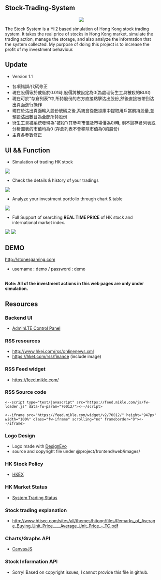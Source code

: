 
Stock-Trading-System
-------------------
<p align="center">
  <img src="https://image.ibb.co/jxp29c/11.png">
</p>

The Stock System is a Yii2 based simulation of Hong Kong stock trading system. 
It takes the real price of stocks in Hong Kong market, simulate the trading
action, manage the storage, and also analyze the information that the system collected.
My purpose of doing this project is to increase the profit of my investment behaviour. 

Update
-------
* Version 1.1
- 各項錯誤/代碼修正
- 現在股價等於或低於0.01時,股價將被設定為0(為處理衍生工具被殺的BUG)
- 現在可於"存倉列表"中,所持股份的右方直接點擊沽出股份,然後直接被帶到沽出頁面進行操作
- 現在於沽出頁面輸入股份號碼之後,系統會從數據庫中提取用戶當前持股量,並預設沽出數目為全部所持股份
- 衍生工具被系統發現為"被殺"(其參考市值及市場價為0)時, 則不論存倉列表或分析圖表的市值均為0 (存倉列表不會移除市值為0的股份)
- 主頁各參數修正


UI && Function
-------
* Simulation of trading HK stock
<img src="https://image.ibb.co/i6wSaH/trade.png">

* Check the details & history of your tradings
<img src="https://image.ibb.co/iQOZNx/history.png">

* Analyze your investment portfolio through chart & table
<img src="https://image.ibb.co/mMPDFH/storage.png">

* Full Support of searching <b>REAL TIME PRICE</b> of HK stock and international market
index.
<img src="https://image.ibb.co/kzkQUc/market.png">
<img src="https://image.ibb.co/gcG4Nx/search.png">

<br>

DEMO
-----
<a href="http://stonesgaming.com">http://stonesgaming.com</a>
* username : demo / password : demo

<br>
<b>Note: All of the investment actions in this web pages are only under simulation.</b>

<br>

Resources
-----------
### Backend UI
* <a href="https://adminlte.io/">AdminLTE Control Panel</a>

### RSS resources

* http://www.hkej.com/rss/onlinenews.xml
* https://hket.com/rss/finance (include image)

### RSS Feed widget

* https://feed.mikle.com/

### RSS Source code

```
<--script type="text/javascript" src="https://feed.mikle.com/js/fw-loader.js" data-fw-param="70012/"><--/script>
```
```
<--iframe src="https://feed.mikle.com/widget/v2/70012/" height="947px" width="100%" class="fw-iframe" scrolling="no" frameborder="0"><--/iframe>
```

### Logo Design

* Logo made with <a href="https://www.designevo.com/" title="Free Online Logo Maker">DesignEvo</a>
* source and copyright file under @project/frontend/web/images/

### HK Stock Policy

* <a href="http://www.hkex.com.hk/Services/Trading-hours-and-Severe-Weather-Arrangements/Trading-Hours/Securities-Market?sc_lang=zh-HK">HKEX</a>

### HK Market Status
* <a href="http://www.hkex.com.hk/services/trading-hours-and-severe-weather-arrangements/trading-hours/securities-market?sc_lang=zh-hk">System Trading Status</a>


### Stock trading explanation
* <a href="http://www.htisec.com/sites/all/themes/hitong/files/Remarks_of_Average_Buying_Unit_Price____Average_Unit_Price_-_TC.pdf">http://www.htisec.com/sites/all/themes/hitong/files/Remarks_of_Average_Buying_Unit_Price____Average_Unit_Price_-_TC.pdf</a>

### Charts/Graphs API
* <a href="https://canvasjs.com/php-charts/">CanvasJS</a>


### Stock Information API

* Sorry! Based on copyright issues, I cannot provide this file in github.



